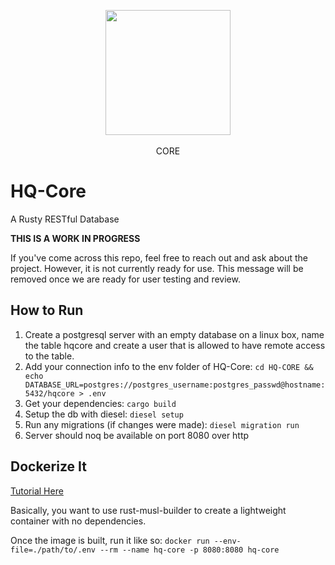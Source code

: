 
<p align="center">
    <img src="https://user-images.githubusercontent.com/7833164/86766972-44d8dd80-c019-11ea-91a6-e893095a41a7.png" height="200" weight="200"></img>
    </br></br>CORE
</p>

# HQ-Core
  A Rusty RESTful Database 
  
**THIS IS A WORK IN PROGRESS**

If you've come across this repo, feel free to reach out and ask about the project. However, it is not currently ready for use. This message will be removed once we are ready for user testing and review. 

## How to Run

1. Create a postgresql server with an empty database on a linux box, name the table hqcore and create a user that is allowed to have remote access to the table.
2. Add your connection info to the env folder of HQ-Core:
  `cd HQ-CORE && echo DATABASE_URL=postgres://postgres_username:postgres_passwd@hostname:5432/hqcore > .env`
3. Get your dependencies: `cargo build`
4. Setup the db with diesel: `diesel setup`
5. Run any migrations (if changes were made): `diesel migration run`
6. Server should noq be available on port 8080 over http

## Dockerize It

[Tutorial Here](https://blog.semicolonsoftware.de/building-minimal-docker-containers-for-rust-applications/)

Basically, you want to use rust-musl-builder to create a lightweight container with no dependencies. 

Once the image is built, run it like so: `docker run --env-file=./path/to/.env --rm --name hq-core -p 8080:8080 hq-core`
